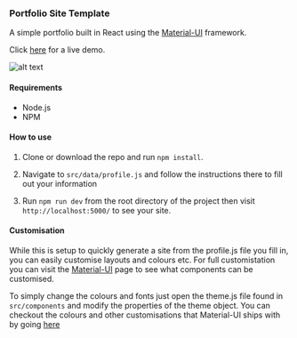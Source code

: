 ### Portfolio Site Template

A simple portfolio built in React using the [Material-UI](https://material-ui.com/) framework.

Click [here](https://www.anushanlingam.com/) for a live demo.

![alt text](https://imgur.com/np4bCe3.png "Demo")


#### Requirements
* Node.js
* NPM 

#### How to use
1) Clone or download the repo and run `npm install`.

2) Navigate to `src/data/profile.js` and follow the instructions there to fill out your information

3) Run `npm run dev` from the root directory of the project then visit `http://localhost:5000/` to see your site.

#### Customisation

While this is setup to quickly generate a site from the profile.js file you fill in, you can easily customise layouts 
and colours etc. For full customistation you can visit the [Material-UI](https://material-ui.com/) page to see what components can be 
customised.

To simply change the colours and fonts just open the theme.js file found in `src/components` and modify the properties of the theme object. You can checkout the colours and other customisations that Material-UI ships with by going [here](https://material-ui.com/customization/themes/)
